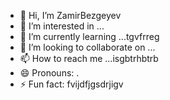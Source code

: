 - 👋 Hi, I’m ZamirBezgeyev
- 👀 I’m interested in ...
- 🌱 I’m currently learning ...tgvfrreg
- 💞️ I’m looking to collaborate on ...
- 📫 How to reach me ...isgbtrhbtrb
- 😄 Pronouns: .
- ⚡ Fun fact: fvijdfjgsdrjigv
<!---
ZamirBezgeyev/ZamirBezgeyev is a ✨ special ✨ repository because its `README.md` (this file) appears on your GitHub profile.
You can click the Preview link to take a look at your changes.
--->
